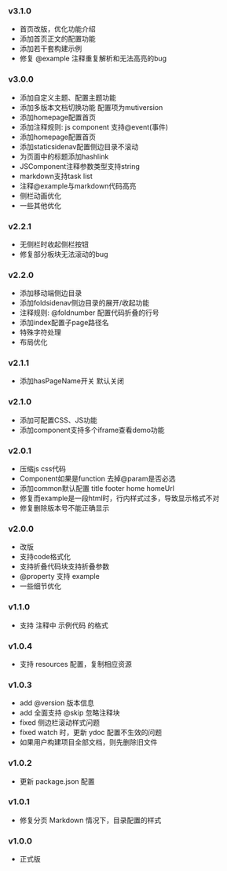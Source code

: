 ### v3.1.0
* 首页改版，优化功能介绍
* 添加首页正文的配置功能
* 添加若干套构建示例
* 修复 @example 注释重复解析和无法高亮的bug

### v3.0.0
* 添加自定义主题、配置主题功能
* 添加多版本文档切换功能 配置项为mutiversion
* 添加homepage配置首页
* 添加注释规则: js component 支持@event(事件)
* 添加homepage配置首页
* 添加staticsidenav配置侧边目录不滚动
* 为页面中的标题添加hashlink
* JSComponent注释参数类型支持string
* markdown支持task list
* 注释@example与markdown代码高亮
* 侧栏动画优化
* 一些其他优化

### v2.2.1
* 无侧栏时收起侧栏按钮
* 修复部分板块无法滚动的bug

### v2.2.0
* 添加移动端侧边目录
* 添加foldsidenav侧边目录的展开/收起功能
* 注释规则: @foldnumber 配置代码折叠的行号
* 添加index配置子page路径名
* 特殊字符处理
* 布局优化

### v2.1.1
* 添加hasPageName开关 默认关闭

### v2.1.0
* 添加可配置CSS、JS功能
* 添加component支持多个iframe查看demo功能

### v2.0.1
* 压缩js css代码
* Component如果是function 去掉@param是否必选
* 添加common默认配置 title footer home homeUrl
* 修复而example是一段html时，行内样式过多，导致显示格式不对
* 修复删除版本号不能正确显示

### v2.0.0
* 改版
* 支持code格式化
* 支持折叠代码块支持折叠参数
* @property 支持 example
* 一些细节优化

### v1.1.0

* 支持 注释中 示例代码 的格式

### v1.0.4

* 支持 resources 配置，复制相应资源

### v1.0.3

* add @version 版本信息
* add 全面支持 @skip 忽略注释块
* fixed 侧边栏滚动样式问题
* fixed watch 时，更新 ydoc 配置不生效的问题
* 如果用户构建项目全部文档，则先删除旧文件


### v1.0.2

* 更新 package.json 配置

### v1.0.1

* 修复分页 Markdown 情况下，目录配置的样式

### v1.0.0

* 正式版
